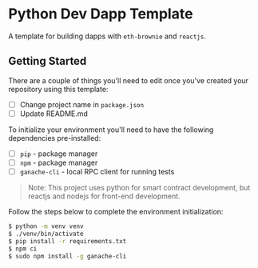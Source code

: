 # Python Dev Dapp Template

A template for building dapps with `eth-brownie` and `reactjs`.

## Getting Started

There are a couple of things you'll need to edit once you've created your repository using this template:

- [ ] Change project name in `package.json`
- [ ] Update README.md

To initialize your environment you'll need to have the following dependencies pre-installed:

- [ ] `pip` - package manager
- [ ] `npm` - package manager
- [ ] `ganache-cli` - local RPC client for running tests

> Note: This project uses python for smart contract development, but reactjs and nodejs for front-end development.

Follow the steps below to complete the environment initialization:

```bash
$ python -m venv venv
$ ./venv/bin/activate
$ pip install -r requirements.txt
$ npm ci
$ sudo npm install -g ganache-cli
```
